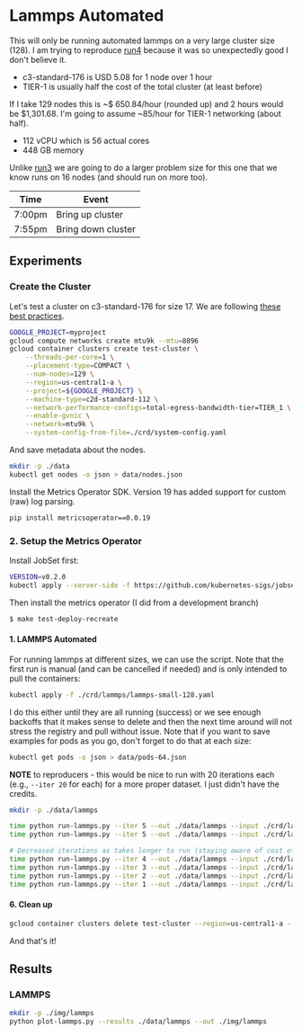 # Lammps Automated

This will only be running automated lammps on a very large cluster size (128).
I am trying to reproduce [run4](../run4) because it was so unexpectedly good I don't believe it.

 - c3-standard-176 is USD 5.08 for 1 node over 1 hour
 - TIER-1 is usually half the cost of the total cluster (at least before)
 
If I take 129 nodes this is ~$ 650.84/hour (rounded up)  and 2 hours would be $1,301.68.
I'm going to assume ~85/hour for TIER-1 networking (about half).

 - 112 vCPU which is 56 actual cores
 - 448 GB memory

Unlike [run3](../run3) we are going to do a larger problem size for this one that we know runs on 16 nodes (and should run on more too).

| Time | Event |
| -----|-------|
| 7:00pm | Bring up cluster |
| 7:55pm | Bring down cluster |

## Experiments

### Create the Cluster

Let's test a cluster on c3-standard-176 for size 17.
We are following [these best practices](https://cloud.google.com/architecture/best-practices-for-using-mpi-on-compute-engine).

```bash
GOOGLE_PROJECT=myproject
gcloud compute networks create mtu9k --mtu=8896 
gcloud container clusters create test-cluster \
    --threads-per-core=1 \
    --placement-type=COMPACT \
    --num-nodes=129 \
    --region=us-central1-a \
    --project=${GOOGLE_PROJECT} \
    --machine-type=c2d-standard-112 \
    --network-performance-configs=total-egress-bandwidth-tier=TIER_1 \
    --enable-gvnic \
    --network=mtu9k \
    --system-config-from-file=./crd/system-config.yaml
```

And save metadata about the nodes.

```bash
mkdir -p ./data
kubectl get nodes -o json > data/nodes.json
```

Install the Metrics Operator SDK. Version 19 has added support for custom (raw) log parsing.

```bash
pip install metricsoperator==0.0.19
```

### 2. Setup the Metrics Operator

Install JobSet first:

```bash
VERSION=v0.2.0
kubectl apply --server-side -f https://github.com/kubernetes-sigs/jobset/releases/download/$VERSION/manifests.yaml
```

Then install the metrics operator (I did from a development branch)

```bash
$ make test-deploy-recreate
```

#### 1. LAMMPS Automated

For running lammps at different sizes, we can use the script. Note that the first run is manual (and can be cancelled if needed) and is only intended to pull the containers:

```bash
kubectl apply -f ./crd/lammps/lammps-small-128.yaml
```

I do this either until they are all running (success) or we see enough backoffs that it makes sense to delete and then the next time around will not stress the registry and pull without issue. Note that if you want to save examples for pods as you go, don't forget
to do that at each size:

```bash
kubectl get pods -o json > data/pods-64.json
```

**NOTE** to reproducers - this would be nice to run with 20 iterations each (e.g., `--iter 20` for each) for a more
proper dataset. I just didn't have the credits.

```bash
mkdir -p ./data/lammps

time python run-lammps.py --iter 5 --out ./data/lammps --input ./crd/lammps/lammps-small-128.yaml --sleep 5
time python run-lammps.py --iter 5 --out ./data/lammps --input ./crd/lammps/lammps-small-64.yaml --sleep 5

# Decreased iterations as takes longer to run (staying aware of cost of this cluster)
time python run-lammps.py --iter 4 --out ./data/lammps --input ./crd/lammps/lammps-small-32.yaml --sleep 5
time python run-lammps.py --iter 3 --out ./data/lammps --input ./crd/lammps/lammps-small-16.yaml --sleep 5
time python run-lammps.py --iter 2 --out ./data/lammps --input ./crd/lammps/lammps-small-8.yaml --sleep 5
time python run-lammps.py --iter 1 --out ./data/lammps --input ./crd/lammps/lammps-small-4.yaml --sleep 5
```

#### 6. Clean up

```bash
gcloud container clusters delete test-cluster --region=us-central1-a --quiet
```

And that's it!
 
## Results

### LAMMPS

```bash
mkdir -p ./img/lammps
python plot-lammps.py --results ./data/lammps --out ./img/lammps
```
